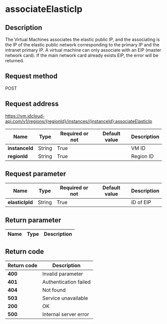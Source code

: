 # associateElasticIp


## Description
The Virtual Machines associates the elastic public IP,  and the associating is the IP of the elastic public network corresponding to the primary IP and the intranet primary IP.
A virtual machine can only associate with an EIP (master network card). If the main network card already exists EIP,  the error will be returned.


## Request method
POST

## Request address
https://vm.jdcloud-api.com/v1/regions/{regionId}/instances/{instanceId}:associateElasticIp

|Name|Type|Required or not|Default value|Description|
|---|---|---|---|---|
|**instanceId**|String|True||VM ID|
|**regionId**|String|True||Region ID|

## Request parameter
|Name|Type|Required or not|Default value|Description|
|---|---|---|---|---|
|**elasticIpId**|String|True||ID of EIP|


## Return parameter
|Name|Type|Description|
|---|---|---|



## Return code
|Return code|Description|
|---|---|
|**400**|Invalid parameter|
|**401**|Authentication failed|
|**404**|Not found  |
|**503**|Service unavailable|
|**200**|OK|
|**500**|Internal server error|
